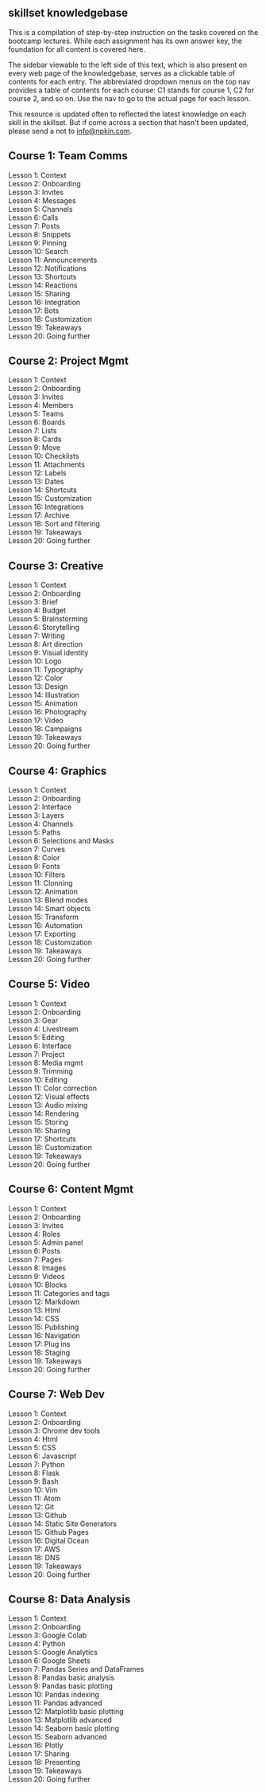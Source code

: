 ## skillset knowledgebase
This is a compilation of step-by-step instruction on the tasks covered on the bootcamp lectures. While each assignment has its own answer key, the foundation for all content is covered here.

The sidebar viewable to the left side of this text, which is also present on every web page of the knowledgebase, serves as a clickable table of contents for each entry. The abbreviated dropdown menus on the top nav provides a table of contents for each course: C1 stands for course 1, C2 for course 2, and so on. Use the nav to go to the actual page for each lesson.  

This resource is updated often to reflected the latest knowledge on each skill in the skillset. But if come across a section that hasn't been updated, please send a not to [info@npkin.com](mailto:info@npkin.com).

<!-- Course 1: Team Comms  
Course 2: Project Mgmt  
Course 3: Creative  
Course 4: Graphics  
Course 5: Video  
Course 6: Content Mgmt  
Course 7: Web Dev  
Course 8: Data Analysis   -->

## Course 1: Team Comms  
Lesson 1: Context  
Lesson 2: Onboarding  
Lesson 3: Invites  
Lesson 4: Messages   
Lesson 5: Channels   
Lesson 6: Calls   
Lesson 7: Posts   
Lesson 8: Snippets   
Lesson 9: Pinning   
Lesson 10: Search   
Lesson 11: Announcements   
Lesson 12: Notifications     
Lesson 13: Shortcuts   
Lesson 14: Reactions   
Lesson 15: Sharing   
Lesson 16: Integration    
Lesson 17: Bots    
Lesson 18: Customization    
Lesson 19: Takeaways   
Lesson 20: Going further  

## Course 2: Project Mgmt  
Lesson 1: Context  
Lesson 2: Onboarding  
Lesson 3: Invites     
Lesson 4: Members   
Lesson 5: Teams   
Lesson 6: Boards   
Lesson 7: Lists   
Lesson 8: Cards   
Lesson 9: Move    
Lesson 10: Checklists   
Lesson 11: Attachments   
Lesson 12: Labels   
Lesson 13: Dates     
Lesson 14: Shortcuts   
Lesson 15: Customization   
Lesson 16: Integrations   
Lesson 17: Archive       
Lesson 18: Sort and filtering    
Lesson 19: Takeaways   
Lesson 20: Going further  

## Course 3: Creative  
Lesson 1: Context  
Lesson 2: Onboarding   
Lesson 3: Brief  
Lesson 4: Budget  
Lesson 5: Brainstorming   
Lesson 6: Storytelling  
Lesson 7: Writing  
Lesson 8: Art direction  
Lesson 9: Visual identity  
Lesson 10: Logo  
Lesson 11: Typography  
Lesson 12: Color  
Lesson 13: Design  
Lesson 14: Illustration  
Lesson 15: Animation  
Lesson 16: Photography  
Lesson 17: Video  
Lesson 18: Campaigns  
Lesson 19: Takeaways  
Lesson 20: Going further  

## Course 4: Graphics   
Lesson 1: Context  
Lesson 2: Onboarding  
Lesson 2: Interface    
Lesson 3: Layers  
Lesson 4: Channels  
Lesson 5: Paths  
Lesson 6: Selections and Masks  
Lesson 7: Curves   
Lesson 8: Color   
Lesson 9: Fonts    
Lesson 10: Filters   
Lesson 11: Clonning   
Lesson 12: Animation   
Lesson 13: Blend modes   
Lesson 14: Smart objects     
Lesson 15: Transform   
Lesson 16: Automation   
Lesson 17: Exporting  
Lesson 18: Customization   
Lesson 19: Takeaways  
Lesson 20: Going further  

## Course 5: Video  
Lesson 1: Context  
Lesson 2: Onboarding  
Lesson 3: Gear  
Lesson 4: Livestream  
Lesson 5: Editing   
Lesson 6: Interface   
Lesson 7: Project  
Lesson 8: Media mgmt  
Lesson 9: Trimming  
Lesson 10: Editing   
Lesson 11: Color correction  
Lesson 12: Visual effects  
Lesson 13: Audio mixing  
Lesson 14: Rendering  
Lesson 15: Storing  
Lesson 16: Sharing  
Lesson 17: Shortcuts  
Lesson 18: Customization  
Lesson 19: Takeaways  
Lesson 20: Going further   

## Course 6: Content Mgmt  
Lesson 1: Context  
Lesson 2: Onboarding  
Lesson 3: Invites  
Lesson 4: Roles  
Lesson 5: Admin panel  
Lesson 6: Posts  
Lesson 7: Pages  
Lesson 8: Images  
Lesson 9: Videos  
Lesson 10: Blocks  
Lesson 11: Categories and tags  
Lesson 12: Markdown  
Lesson 13: Html  
Lesson 14: CSS  
Lesson 15: Publishing  
Lesson 16: Navigation  
Lesson 17: Plug ins  
Lesson 18: Staging  
Lesson 19: Takeaways  
Lesson 20: Going further  

## Course 7: Web Dev  
Lesson 1: Context  
Lesson 2: Onboarding  
Lesson 3: Chrome dev tools  
Lesson 4: Html  
Lesson 5: CSS  
Lesson 6: Javascript  
Lesson 7: Python  
Lesson 8: Flask  
Lesson 9: Bash  
Lesson 10: Vim  
Lesson 11: Atom  
Lesson 12: Git   
Lesson 13: Github  
Lesson 14: Static Site Generators  
Lesson 15: Github Pages  
Lesson 16: Digital Ocean  
Lesson 17: AWS   
Lesson 18: DNS  
Lesson 19: Takeaways  
Lesson 20: Going further  

## Course 8: Data Analysis  
Lesson 1: Context  
Lesson 2: Onboarding  
Lesson 3: Google Colab  
Lesson 4: Python  
Lesson 5: Google Analytics  
Lesson 6: Google Sheets  
Lesson 7: Pandas Series and DataFrames  
Lesson 8: Pandas basic analysis  
Lesson 9: Pandas basic plotting  
Lesson 10: Pandas indexing  
Lesson 11: Pandas advanced  
Lesson 12: Matplotlib basic plotting   
Lesson 13: Matplotlib advanced  
Lesson 14: Seaborn basic plotting  
Lesson 15: Seaborn advanced  
Lesson 16: Plotly  
Lesson 17: Sharing     
Lesson 18: Presenting   
Lesson 19: Takeaways  
Lesson 20: Going further  
